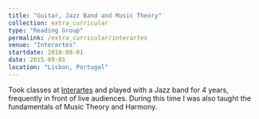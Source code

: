 ```yaml
---
title: "Guitar, Jazz Band and Music Theory"
collection: extra_curricular
type: "Reading Group"
permalink: /extra_curricular/interartes
venue: "Interartes"
startdate: 2010-08-01
date: 2015-09-01
location: "Lisbon, Portugal"
---
```


Took classes at [Interartes](https://www.interartes.pt/) and played with a Jazz band for 4 years, frequently in front of live audiences. During this time I was also taught the fundamentals of Music Theory and Harmony.